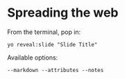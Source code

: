 
# Spreading the web

From the terminal, pop in:

  ```yo reveal:slide "Slide Title"```

Available options:

 ```--markdown --attributes --notes```
